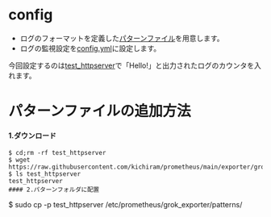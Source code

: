 # config
* ログのフォーマットを定義した[パターンファイル](config/patterns/test_httpserver)を用意します。
* ログの監視設定を[config.yml](config/config.yml)に設定します。

今回設定するのは[test_httpserver](https://github.com/kichiram/golang/tree/main/http_server)で「Hello!」と出力されたログのカウンタを入れます。

# パターンファイルの追加方法
#### 1.ダウンロード
```
$ cd;rm -rf test_httpserver
$ wget https://raw.githubusercontent.com/kichiram/prometheus/main/exporter/grok_exporter/config/patterns/test_httpserver
$ ls test_httpserver
test_httpserver
#### 2.パターンフォルダに配置
```
$ sudo cp -p test_httpserver /etc/prometheus/grok_exporter/patterns/
```
